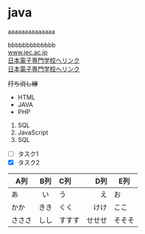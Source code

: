 # java
aaaaaaaaaaaaaa  

bbbbbbbbbbbbb<br>
www.jec.ac.jp <br>
[日本電子専門学校へリンク](https://www.jec.ac.jp)<br>
[日本電子専門学校へリンク](https://www.jec.ac.jp "https://www.jec.ac.jp")

~~打ち消し線~~
- HTML
- JAVA
- PHP
  

1. SQL
1. JavaScript
1. SQL

- [ ] タスク1
- [x] タスク2

|A列|B列|C列|D列|E列|
|-|:-:|:-|-:|-|
|あ|い|う|え|お|
|かか|きき|くく|けけ|ここ|
|さささ|しし|すすす|せせせ|そそそ|
